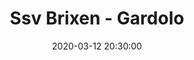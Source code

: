 ---
title: Ssv Brixen - Gardolo
date: 2020-03-12 20:30:00
squadra-a: Bc Gardolo
punteggio-a: 
squadra-b: Ssv Brixen
punteggio-b: 
partite/squadra: promozione-19-20
luogo: PALAZZETTO ROSSLAUF
categoria: promozione
---